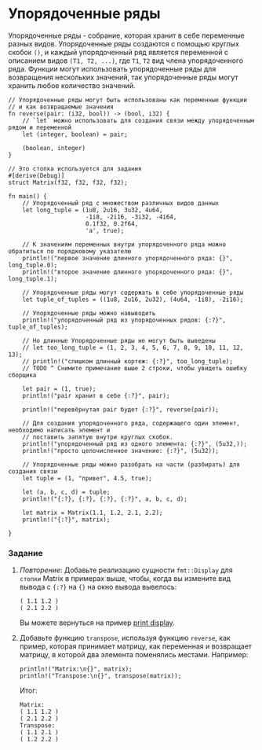 # Упорядоченные ряды

Упорядоченные ряды - собрание, которая хранит в себе переменные разных видов. Упорядоченные ряды
создаются с помощью круглых скобок `()`, и каждый упорядоченный ряд является переменной
с описанием видов `(T1, T2, ...)`, где `T1`, `T2` вид члена упорядоченного ряда.
Функции могут использовать упорядоченные ряды для возвращения нескольких значений,
так упорядоченные ряды могут хранить любое количество значений.

```rust,editable
// Упорядоченные ряды могут быть использованы как переменные функции
// и как возвращаемые значения
fn reverse(pair: (i32, bool)) -> (bool, i32) {
    // `let` можно использовать для создания связи между упорядоченным рядом и переменной
    let (integer, boolean) = pair;

    (boolean, integer)
}

// Это стопка используется для задания
#[derive(Debug)]
struct Matrix(f32, f32, f32, f32);

fn main() {
    // Упорядоченный ряд с множеством различных видов данных
    let long_tuple = (1u8, 2u16, 3u32, 4u64,
                      -1i8, -2i16, -3i32, -4i64,
                      0.1f32, 0.2f64,
                      'a', true);

    // К значениям переменных внутри упорядоченного ряда можно обратиться по порядковому указателю
    println!("первое значение длинного упорядоченного ряда: {}", long_tuple.0);
    println!("второе значение длинного упорядоченного ряда: {}", long_tuple.1);

    // Упорядоченные ряды могут содержать в себе упорядоченные ряды
    let tuple_of_tuples = ((1u8, 2u16, 2u32), (4u64, -1i8), -2i16);

    // Упорядоченные ряды можно навыводить
    println!("упорядоченный ряд из упорядоченных рядов: {:?}", tuple_of_tuples);
    
    // Но длинные Упорядоченные ряды не могут быть выведены
    // let too_long_tuple = (1, 2, 3, 4, 5, 6, 7, 8, 9, 10, 11, 12, 13);
    // println!("слишком длинный кортеж: {:?}", too_long_tuple);
    // TODO ^ Снимите примечание выше 2 строки, чтобы увидеть ошибку сборщика

    let pair = (1, true);
    println!("pair хранит в себе {:?}", pair);

    println!("перевёрнутая pair будет {:?}", reverse(pair));

    // Для создания упорядоченного ряда, содержащего один элемент, необходимо написать элемент и
    // поставить запятую внутри круглых скобок.
    println!("упорядоченный ряд из одного элемента: {:?}", (5u32,));
    println!("просто целочисленное значение: {:?}", (5u32));

    // Упорядоченные ряды можно разобрать на части (разбирать) для создания связи
    let tuple = (1, "привет", 4.5, true);

    let (a, b, c, d) = tuple;
    println!("{:?}, {:?}, {:?}, {:?}", a, b, c, d);

    let matrix = Matrix(1.1, 1.2, 2.1, 2.2);
    println!("{:?}", matrix);

}
```

### Задание

 1. *Повторение*: Добавьте реализацию сущности `fmt::Display` для `стопки`
    Matrix в примерах выше,
    чтобы, когда вы измените вид вывода с `{:?}` на `{}`
    на окно вывода вывелось:

    ```text
    ( 1.1 1.2 )
    ( 2.1 2.2 )
    ```

    Вы можете вернуться на пример [print display][print_display].
 2. Добавьте функцию `transpose`, используя функцию `reverse`, как пример, которая принимает
    матрицу, как переменная и возвращает матрицу, в которой два элемента поменялись местами.
    Например:

    ```rust,ignore
    println!("Matrix:\n{}", matrix);
    println!("Transpose:\n{}", transpose(matrix));
    ```

    Итог:

    ```text
    Matrix:
    ( 1.1 1.2 )
    ( 2.1 2.2 )
    Transpose:
    ( 1.1 2.1 )
    ( 1.2 2.2 )
    ```

[print_display]: hello/print/print_display.html
